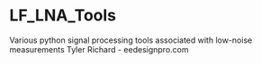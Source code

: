 # LF_LNA_Tools
Various python signal processing tools associated with low-noise measurements
Tyler Richard - eedesignpro.com
